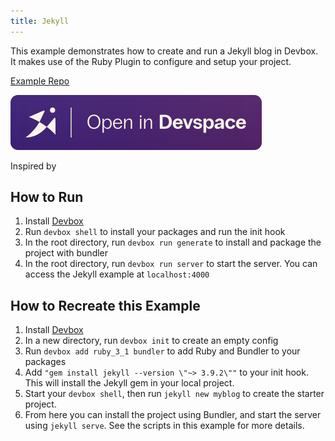 ```yaml
---
title: Jekyll
---
```


This example demonstrates how to create and run a Jekyll blog in Devbox. It makes use of the Ruby Plugin to configure and setup your project.

[Example Repo](https://github.com/jetify-com/devbox/tree/main/examples/stacks/jekyll)

[![Open In Devspace](../../../static/img/open-in-devspace.svg)](https://www.jetify.com/devbox/templates/jekyll)

Inspired by [](https://litchipi.github.io/nix/2023/01/12/build-jekyll-blog-with-nix.html)

## How to Run

1. Install [Devbox](https://www.jetify.com/docs/devbox/installing_devbox/)
2. Run `devbox shell` to install your packages and run the init hook
3. In the root directory, run `devbox run generate` to install and package the project with bundler
4. In the root directory, run `devbox run server` to start the server. You can access the Jekyll example at `localhost:4000`

## How to Recreate this Example

1. Install [Devbox](https://www.jetify.com/docs/devbox/installing_devbox/)
1. In a new directory, run `devbox init` to create an empty config
1. Run `devbox add ruby_3_1 bundler` to add Ruby and Bundler to your packages
1. Add `"gem install jekyll --version \"~> 3.9.2\""` to your init hook. This will install the Jekyll gem in your local project.
1. Start your `devbox shell`, then run `jekyll new myblog` to create the starter project.
1. From here you can install the project using Bundler, and start the server using `jekyll serve`. See the scripts in this example for more details.
